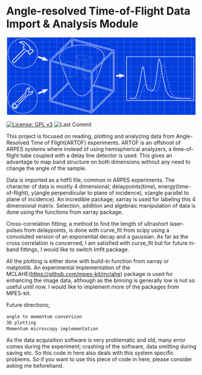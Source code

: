 # Angle-resolved Time-of-Flight Data Import & Analysis Module

<p align="center">
<img src="https://github.com/haltugyildirim/ARTOF-Data-Analysis/blob/main/images/drawing_plain_blue.svg" width="500" class="center" alt="logo"/>
    <br/>
</p>

[![License: GPL v3](https://img.shields.io/badge/License-GPLv3-blue.svg)](https://www.gnu.org/licenses/gpl-3.0)
![Last Commit](https://img.shields.io/github/last-commit/haltugyildirim/ARTOF-Data-Analysis)

This project is focused on reading, plotting and analyzing data from Angle-Resolved Time of Flight(ARTOF) experiments. ARTOF is an offshoot of ARPES systems where instead of using hemispherical analyzers, a time-of-flight tube coupled with a delay line detector is used. This gives an advantage to map band structure on both dimensions without any need to change the angle of the sample.

Data is imported as a hdf5 file, common in ARPES experiments. The character of data is mostly 4 dimensional; delaypoints(time), energy(time-of-flight), y(angle perpendicular to plane of incidence), x(angle parallel to plane of incidence). An incredible package; xarray is used for labeling this 4 dimensional matrix. Selection, addition and algebraic manipulation of data is done using the functions from xarray package.

Cross-correlation fitting; a method to find the length of ultrashort laser-pulses from delaypoints, is done with curve_fit from scipy using a convoluted version of an exponential decay and a gaussian. As far as the cross correlation is concerned, I am satisfied with curve_fit but for future in-band fittings, I would like to switch lmfit package.

All the plotting is either done with build-in function from xarray or matplotlib. An experimental implementation of the MCLAHE(https://github.com/mpes-kit/mclahe) package is used for enhancing the image data, although as the binning is generally low is not so useful until now. I would like to implement more of the packages from MPES-kit.

Future directions;

    angle to momentum conversion
    3D plotting
    Momentum microscopy implementation

As the data acquisition software is very problematic and old, many error comes during the experiment; crashing of the software, data omitting during saving etc. So this code in here also deals with this system specific problems. So if you want to use this piece of code in here, please consider asking me beforehand.

